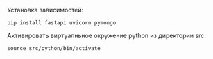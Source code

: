 Установка зависимостей: 
```
pip install fastapi uvicorn pymongo
```


Активировать виртуалньное окружение python из директории src:
```
source src/python/bin/activate
```

